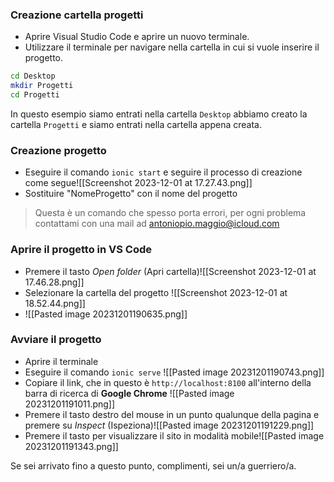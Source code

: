 ### Creazione cartella progetti
- Aprire Visual Studio Code e aprire un nuovo terminale.
- Utilizzare il terminale per navigare nella cartella in cui si vuole inserire il progetto.
```bash
cd Desktop
mkdir Progetti
cd Progetti
```
In questo esempio siamo entrati nella cartella `Desktop` abbiamo creato la cartella `Progetti` e siamo entrati nella cartella appena creata.
### Creazione progetto
- Eseguire il comando `ionic start` e seguire il processo di creazione come segue![[Screenshot 2023-12-01 at 17.27.43.png]]
- Sostituire "NomeProgetto" con il nome del progetto

> Questa è un comando che spesso porta errori, per ogni problema contattami con una mail ad antoniopio.maggio@icloud.com

### Aprire il progetto in VS Code
- Premere il tasto *Open folder* (Apri cartella)![[Screenshot 2023-12-01 at 17.46.28.png]]
- Selezionare la cartella del progetto ![[Screenshot 2023-12-01 at 18.52.44.png]]
- ![[Pasted image 20231201190635.png]]
### Avviare il progetto
- Aprire il terminale 
- Eseguire il comando `ionic serve` ![[Pasted image 20231201190743.png]]
- Copiare il link, che in questo è `http://localhost:8100` all'interno della barra di ricerca di **Google Chrome** ![[Pasted image 20231201191011.png]]
- Premere il tasto destro del mouse in un punto qualunque della pagina e premere su *Inspect* (Ispeziona)![[Pasted image 20231201191229.png]]
- Premere il tasto per visualizzare il sito in modalità mobile![[Pasted image 20231201191343.png]]

Se sei arrivato fino a questo punto, complimenti, sei un/a guerriero/a.